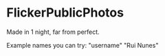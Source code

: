 # FlickerPublicPhotos

Made in 1 night, far from perfect.

Example names you can try:
"username"
"Rui Nunes"
